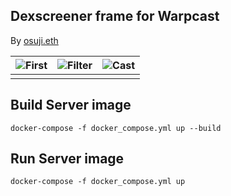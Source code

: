 ## Dexscreener frame for Warpcast

By [osuji.eth](https://warpcast.com/osuji.eth)

| ![First](/first.jpg) | ![Filter](/second.jpg) | ![Cast](/third.jpg) |
| -------------------- | ---------------------- | ------------------- |
|                      |                        |                     |

## Build Server image

```
docker-compose -f docker_compose.yml up --build

```

## Run Server image

```
docker-compose -f docker_compose.yml up

```
